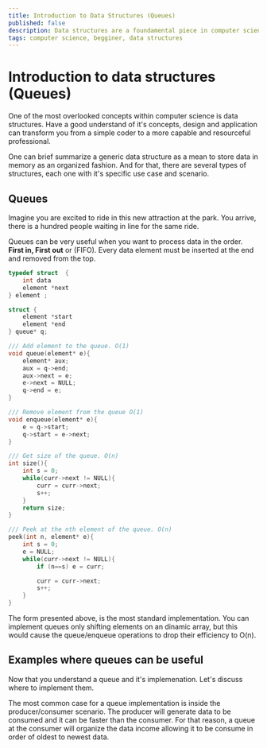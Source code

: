 ```yaml
---
title: Introduction to Data Structures (Queues)
published: false
description: Data structures are a foundamental piece in computer science and programming
tags: computer science, begginer, data structures
---
```


# Introduction to data structures (Queues)

One of the most overlooked concepts within computer science is data structures. Have a good understand of it's concepts, design and application can transform you from a simple coder to a more capable and resourceful professional.

One can brief summarize a generic data structure as a mean to store data in memory as an organized fashion. And for that, there are several types of structures, each one with it's specific use case and scenario.

## Queues



Imagine you are excited to ride in this new attraction at the park. You arrive, there is a hundred people waiting in line for the same ride.

Queues can be very useful when you want to process data in the order. **First in, First out** or (FIFO). Every data element must be inserted at the end and removed from the top.

```c
typedef struct  {
    int data
    element *next
} element ;

struct {
    element *start
    element *end
} queue* q;

/// Add element to the queue. O(1)
void queue(element* e){
    element* aux;
    aux = q->end;
    aux->next = e;
    e->next = NULL;
    q->end = e;
}

/// Remove element from the queue O(1)
void enqueue(element* e){
    e = q->start;
    q->start = e->next;
}

/// Get size of the queue. O(n)
int size(){
    int s = 0;
    while(curr->next != NULL){
        curr = curr->next;
        s++;
    }
    return size;
}

/// Peek at the nth element of the queue. O(n)
peek(int n, element* e){
    int s = 0;
    e = NULL;
    while(curr->next != NULL){
        if (n==s) e = curr;

        curr = curr->next;
        s++;
    }
}

```

The form presented above, is the most standard implementation. You can implement queues only shifting elements on an dinamic array, but this would cause the queue/enqueue operations to drop their efficiency to O(n).

## Examples where queues can be useful

Now that you understand a queue and it's implemenation. Let's discuss where to implement them.

The most common case for a queue implementation is inside the producer/consumer scenario. The producer will generate data to be consumed and it can be faster than the consumer. For that reason, a queue at the consumer will organize the data income allowing it to be consume in order of oldest to newest data.